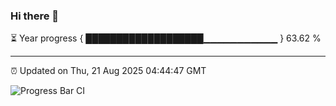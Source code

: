 ### Hi there 👋

⏳ Year progress { ███████████████████▁▁▁▁▁▁▁▁▁▁▁ } 63.62 %

---

⏰ Updated on Thu, 21 Aug 2025 04:44:47 GMT

![Progress Bar CI](https://github.com/IshwaranRudhara/GIT-ACTION/workflows/Progress%20Bar%20CI/badge.svg)
